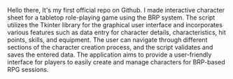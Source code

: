 Hello there,
It's my first official repo on Github.
I made interactive character sheet for a tabletop role-playing game using the BRP system. The script utilizes the Tkinter library for the graphical user interface and incorporates various features such as data entry for character details, characteristics, hit points, skills, and equipment. The user can navigate through different sections of the character creation process, and the script validates and saves the entered data. The application aims to provide a user-friendly interface for players to easily create and manage characters for BRP-based RPG sessions.
